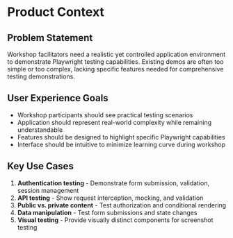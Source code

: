 # Product Context

## Problem Statement

Workshop facilitators need a realistic yet controlled application environment to demonstrate Playwright testing capabilities. Existing demos are often too simple or too complex, lacking specific features needed for comprehensive testing demonstrations.

## User Experience Goals

- Workshop participants should see practical testing scenarios
- Application should represent real-world complexity while remaining understandable
- Features should be designed to highlight specific Playwright capabilities
- Interface should be intuitive to minimize learning curve during workshop

## Key Use Cases

1. **Authentication testing** - Demonstrate form submission, validation, session management
2. **API testing** - Show request interception, mocking, and validation
3. **Public vs. private content** - Test authorization and conditional rendering
4. **Data manipulation** - Test form submissions and state changes
5. **Visual testing** - Provide visually distinct components for screenshot testing
